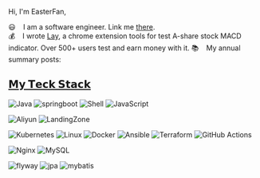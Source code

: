 Hi, I'm EasterFan,

:smiley: ` ` I am a software engineer. Link me [there](https://easterfan.github.io/about.html).  
:moneybag: ` ` I wrote [Lay](https://chromewebstore.google.com/detail/lay/fjfeakhnkfdhdlfebhcpggknkjoleaog), a chrome extension tools for test A-share stock MACD indicator. Over 500+ users test and earn money with it. 
:books: ` ` My annual summary posts:

## [𝗠𝘆 𝗧𝗲𝗰𝗸 𝗦𝘁𝗮𝗰𝗸](https://www.bmpi.dev/dev/tech-stack-of-side-project/)

![Java](https://img.shields.io/badge/-Java-%23007396?style=flat-square&logo=java&logoColor=ffffff)
![springboot](https://img.shields.io/badge/-springboot-%23007396?style=flat-square&logo=springboot&logoColor=ffffff)
![Shell](https://img.shields.io/badge/-Shell-%23412991?style=flat-square&logo=shell&logoColor=ffffff)
![JavaScript](https://img.shields.io/badge/-JavaScript-%23007ACC?style=flat-square&logo=JavaScript&logoColor=ffffff)

![Aliyun](https://img.shields.io/badge/-Aliyun-%23232F3E?style=flat-square&logo=aliyun&logoColor=ffffff)
![LandingZone](https://img.shields.io/badge/-LandingZone-%23007396?style=flat-square&logo=LandingZone&logoColor=ffffff)

![Kubernetes](https://img.shields.io/badge/-Kubernetes-%23326ce5?style=flat-square&logo=kubernetes&logoColor=ffffff)
![Linux](https://img.shields.io/badge/-Linux-%23FCC624?style=flat-square&logo=linux&logoColor=%23ffffff)
![Docker](https://img.shields.io/badge/-Docker-%232496ED?style=flat-square&logo=docker&logoColor=ffffff)
![Ansible](https://img.shields.io/badge/-Ansible-%23EE0000?style=flat-square&logo=ansible&logoColor=ffffff)
![Terraform](https://img.shields.io/badge/-Terraform-%23623CE4?style=flat-square&logo=terraform&logoColor=ffffff)
![GitHub Actions](https://img.shields.io/badge/-GitHub%20Actions-%232088FF?style=flat-square&logo=github-actions&logoColor=ffffff)

![Nginx](https://img.shields.io/badge/-Nginx-%23269539?style=flat-square&logo=nginx&logoColor=ffffff)
![MySQL](https://img.shields.io/badge/-MySQL-%234479A1?style=flat-square&logo=mysql&logoColor=ffffff)

![flyway](https://img.shields.io/badge/-flyway-%234479A1?style=flat-square&logo=flyway&logoColor=ffffff)
![jpa](https://img.shields.io/badge/-jpa-%234479A1?style=flat-square&logo=jpa&logoColor=ffffff)
![mybatis](https://img.shields.io/badge/-mybatis-%234479A1?style=flat-square&logo=mybatis&logoColor=ffffff)

